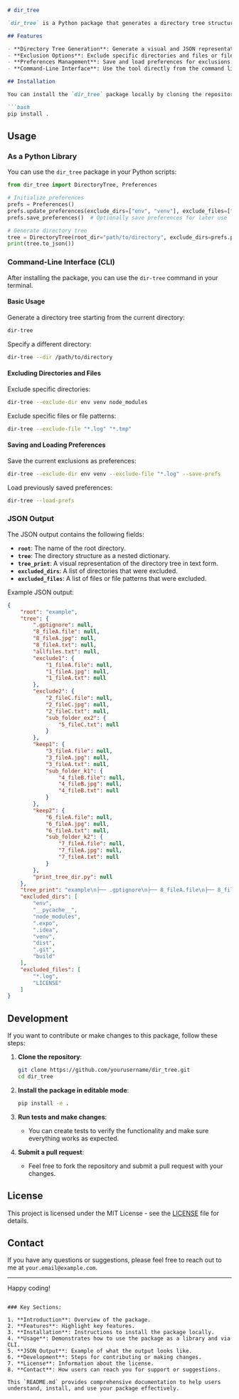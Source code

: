```markdown
# dir_tree

`dir_tree` is a Python package that generates a directory tree structure in JSON format, with customizable options to exclude certain directories and files. It can be used as both a library in your Python projects and as a command-line tool.

## Features

- **Directory Tree Generation**: Generate a visual and JSON representation of a directory structure.
- **Exclusion Options**: Exclude specific directories and files or file patterns.
- **Preferences Management**: Save and load preferences for exclusions.
- **Command-Line Interface**: Use the tool directly from the command line.

## Installation

You can install the `dir_tree` package locally by cloning the repository and running:

```bash
pip install .
```

## Usage

### As a Python Library

You can use the `dir_tree` package in your Python scripts:

```python
from dir_tree import DirectoryTree, Preferences

# Initialize preferences
prefs = Preferences()
prefs.update_preferences(exclude_dirs=["env", "venv"], exclude_files=["*.log"])
prefs.save_preferences()  # Optionally save preferences for later use

# Generate directory tree
tree = DirectoryTree(root_dir="path/to/directory", exclude_dirs=prefs.prefs["EXCLUDE_DIRS"], exclude_files=prefs.prefs["EXCLUDE_FILES"])
print(tree.to_json())
```

### Command-Line Interface (CLI)

After installing the package, you can use the `dir-tree` command in your terminal.

#### Basic Usage

Generate a directory tree starting from the current directory:

```bash
dir-tree
```

Specify a different directory:

```bash
dir-tree --dir /path/to/directory
```

#### Excluding Directories and Files

Exclude specific directories:

```bash
dir-tree --exclude-dir env venv node_modules
```

Exclude specific files or file patterns:

```bash
dir-tree --exclude-file "*.log" "*.tmp"
```

#### Saving and Loading Preferences

Save the current exclusions as preferences:

```bash
dir-tree --exclude-dir env venv --exclude-file "*.log" --save-prefs
```

Load previously saved preferences:

```bash
dir-tree --load-prefs
```

### JSON Output

The JSON output contains the following fields:

- **`root`**: The name of the root directory.
- **`tree`**: The directory structure as a nested dictionary.
- **`tree_print`**: A visual representation of the directory tree in text form.
- **`excluded_dirs`**: A list of directories that were excluded.
- **`excluded_files`**: A list of files or file patterns that were excluded.

Example JSON output:

```json
{
    "root": "example",
    "tree": {
        ".gptignore": null,
        "8_fileA.file": null,
        "8_fileA.jpg": null,
        "8_fileA.txt": null,
        "allfiles.txt": null,
        "exclude1": {
            "1_fileA.file": null,
            "1_fileA.jpg": null,
            "1_fileA.txt": null
        },
        "exclude2": {
            "2_fileC.file": null,
            "2_fileC.jpg": null,
            "2_fileC.txt": null,
            "sub_folder_ex2": {
                "5_fileC.txt": null
            }
        },
        "keep1": {
            "3_fileA.file": null,
            "3_fileA.jpg": null,
            "3_fileA.txt": null,
            "sub_folder_k1": {
                "4_fileB.file": null,
                "4_fileB.jpg": null,
                "4_fileB.txt": null
            }
        },
        "keep2": {
            "6_fileA.file": null,
            "6_fileA.jpg": null,
            "6_fileA.txt": null,
            "sub_folder_k2": {
                "7_fileA.file": null,
                "7_fileA.jpg": null,
                "7_fileA.txt": null
            }
        },
        "print_tree_dir.py": null
    },
    "tree_print": "example\n├── .gptignore\n├── 8_fileA.file\n├── 8_fileA.jpg\n├── 8_fileA.txt\n├── allfiles.txt\n├── exclude1\n│   ├── 1_fileA.file\n│   ├── 1_fileA.jpg\n│   └── 1_fileA.txt\n├── exclude2\n│   ├── 2_fileC.file\n│   ├── 2_fileC.jpg\n│   ├── 2_fileC.txt\n│   └── sub_folder_ex2\n│       └── 5_fileC.txt\n├── keep1\n│   ├── 3_fileA.file\n│   ├── 3_fileA.jpg\n│   ├── 3_fileA.txt\n│   └── sub_folder_k1\n│       ├── 4_fileB.file\n│       ├── 4_fileB.jpg\n│       └── 4_fileB.txt\n├── keep2\n│   ├── 6_fileA.file\n│   ├── 6_fileA.jpg\n│   ├── 6_fileA.txt\n│   └── sub_folder_k2\n│       ├── 7_fileA.file\n│       ├── 7_fileA.jpg\n│       └── 7_fileA.txt\n└── print_tree_dir.py",
    "excluded_dirs": [
        "env",
        "__pycache__",
        "node_modules",
        ".expo",
        ".idea",
        "venv",
        "dist",
        ".git",
        "build"
    ],
    "excluded_files": [
        "*.log",
        "LICENSE"
    ]
}
```

## Development

If you want to contribute or make changes to this package, follow these steps:

1. **Clone the repository**:
    ```bash
    git clone https://github.com/yourusername/dir_tree.git
    cd dir_tree
    ```

2. **Install the package in editable mode**:
    ```bash
    pip install -e .
    ```

3. **Run tests and make changes**:
    - You can create tests to verify the functionality and make sure everything works as expected.

4. **Submit a pull request**:
    - Feel free to fork the repository and submit a pull request with your changes.

## License

This project is licensed under the MIT License - see the [LICENSE](LICENSE) file for details.

## Contact

If you have any questions or suggestions, please feel free to reach out to me at `your.email@example.com`.

---

Happy coding!
```

### Key Sections:

1. **Introduction**: Overview of the package.
2. **Features**: Highlight key features.
3. **Installation**: Instructions to install the package locally.
4. **Usage**: Demonstrates how to use the package as a library and via CLI.
5. **JSON Output**: Example of what the output looks like.
6. **Development**: Steps for contributing or making changes.
7. **License**: Information about the license.
8. **Contact**: How users can reach you for support or suggestions.

This `README.md` provides comprehensive documentation to help users understand, install, and use your package effectively.